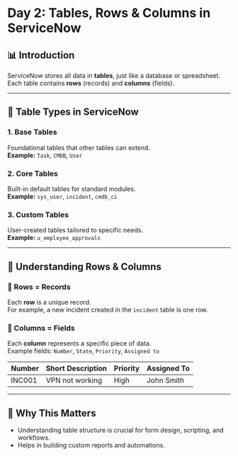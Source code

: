 # Day 2: Tables, Rows & Columns in ServiceNow

## 📊 Introduction
ServiceNow stores all data in **tables**, just like a database or spreadsheet. Each table contains **rows** (records) and **columns** (fields).

---

## 🧱 Table Types in ServiceNow

### 1. Base Tables
Foundational tables that other tables can extend.  
**Example:** `Task`, `CMDB`, `User`

### 2. Core Tables
Built-in default tables for standard modules.  
**Example:** `sys_user`, `incident`, `cmdb_ci`

### 3. Custom Tables
User-created tables tailored to specific needs.  
**Example:** `u_employee_approvals`

---

## 📌 Understanding Rows & Columns

### 🔹 Rows = Records
Each **row** is a unique record.  
For example, a new incident created in the `incident` table is one row.

### 🔹 Columns = Fields
Each **column** represents a specific piece of data.  
Example fields: `Number`, `State`, `Priority`, `Assigned to`

| Number | Short Description | Priority | Assigned To |
|--------|--------------------|----------|-------------|
| INC001 | VPN not working    | High     | John Smith  |

---

## 🧠 Why This Matters
- Understanding table structure is crucial for form design, scripting, and workflows.
- Helps in building custom reports and automations.
